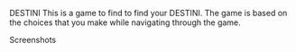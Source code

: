 DESTINI
    This is a game to find to find your DESTINI. The game is based on the choices that you make while navigating through the game.

Screenshots

